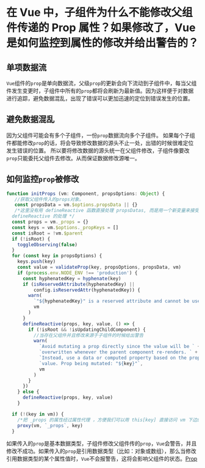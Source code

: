 # 在 Vue 中，子组件为什么不能修改父组件传递的 Prop 属性？如果修改了，Vue 是如何监控到属性的修改并给出警告的？

## 单项数据流

`Vue`组件的`prop`是单向数据流，父级`prop`的更新会向下流动到子组件中，每当父组件发生变更时，子组件中所有的`prop`都将会刷新为最新值。因为这样便于对数据进行追踪，避免数据混乱，出现了错误可以更加迅速的定位到错误发生的位置。

## 避免数据混乱

因为父组件可能会有多个子组件，一份`prop`数据流向多个子组件。
如果每个子组件都能修改`prop`的话，将会导致修改数据的源头不止一处，出错的时候很难定位发生错误的位置。
所以要将修改数据的源头统一在父组件修改，子组件像要改`prop`只能委托父组件去修改。从而保证数据修改源唯一。

## 如何监控`prop`被修改

````js
function initProps (vm: Component, propsOptions: Object) {
   //获取父组件传入的props对象。
   const propsData = vm.$options.propsData || {}
   /*这里没有用 defineReactive 函数直接处理 propsDatas, 而是用一个新变量来接受 props 来接受
  defineReactive 的处理 */
  const props = vm._props = {}
  const keys = vm.$options._propKeys = []
  const isRoot = !vm.$parent
  if (!isRoot) {
    toggleObserving(false)
  }
  for (const key in propsOptions) {
    keys.push(key)
    const value = validateProp(key, propsOptions, propsData, vm)
    if (process.env.NODE_ENV !== 'production') {
      const hyphenatedKey = hyphenate(key)
      if (isReservedAttribute(hyphenatedKey) ||
          config.isReservedAttr(hyphenatedKey)) {
        warn(
          `"${hyphenatedKey}" is a reserved attribute and cannot be used as component prop.`,
          vm
        )
      }
      defineReactive(props, key, value, () => {
        if (!isRoot && !isUpdatingChildComponent) {
          //当存在父组件并且修改来源于子组件的时候给出警告
          warn(
            `Avoid mutating a prop directly since the value will be ` +
            `overwritten whenever the parent component re-renders. ` +
            `Instead, use a data or computed property based on the prop's ` +
            `value. Prop being mutated: "${key}"`,
            vm
          )
        }
      })
    } else {
      defineReactive(props, key, value)
    }

  if (!(key in vm)) {
    /*把 _props 的属性经过属性代理 ，方便我们可以用 this[key] 直接访问 vm 下边的 _props 里边的属性*/
    proxy(vm, `_props`, key)
  }
````
如果传入的`prop`是基本数据类型，子组件修改父组件传的`prop`，`Vue`会警告，并且修改不成功。如果传入的`prop`是引用数据类型（比如：对象或数组），那么当修改引用数据类型的某个属性值时，`Vue`不会报警告，这将会影响父组件的状态。[Prop](https://v2.cn.vuejs.org/v2/guide/components-props.html?)